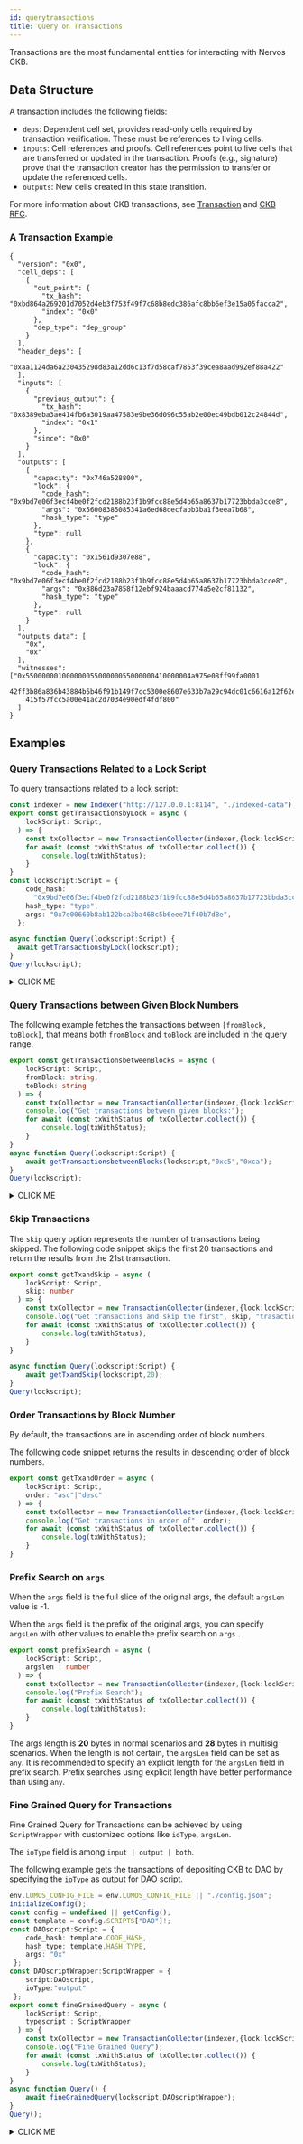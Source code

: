 ```yaml
---
id: querytransactions
title: Query on Transactions
---
```

Transactions are the most fundamental entities for interacting with Nervos CKB. 

## Data Structure

A transaction includes the following fields:

- `deps`: Dependent cell set, provides read-only cells required by transaction verification. These must be references to living cells.
- `inputs`: Cell references and proofs. Cell references point to live cells that are transferred or updated in the transaction. Proofs (e.g., signature) prove that the transaction creator has the permission to transfer or update the referenced cells.
- `outputs`: New cells created in this state transition.

For more information about CKB transactions, see [Transaction](https://docs.nervos.org/docs/reference/transaction#docsNav) and [CKB RFC](https://github.com/nervosnetwork/rfcs/blob/master/rfcs/0002-ckb/0002-ckb.md#44-transaction).

### A Transaction Example

```
{
  "version": "0x0",
  "cell_deps": [
    {
      "out_point": {
        "tx_hash": "0xbd864a269201d7052d4eb3f753f49f7c68b8edc386afc8bb6ef3e15a05facca2",
        "index": "0x0"
      },
      "dep_type": "dep_group"
    }
  ],
  "header_deps": [
    "0xaa1124da6a230435298d83a12dd6c13f7d58caf7853f39cea8aad992ef88a422"
  ],
  "inputs": [
    {
      "previous_output": {
        "tx_hash": "0x8389eba3ae414fb6a3019aa47583e9be36d096c55ab2e00ec49bdb012c24844d",
        "index": "0x1"
      },
      "since": "0x0"
    }
  ],
  "outputs": [
    {
      "capacity": "0x746a528800",
      "lock": {
        "code_hash": "0x9bd7e06f3ecf4be0f2fcd2188b23f1b9fcc88e5d4b65a8637b17723bbda3cce8",
        "args": "0x56008385085341a6ed68decfabb3ba1f3eea7b68",
        "hash_type": "type"
      },
      "type": null
    },
    {
      "capacity": "0x1561d9307e88",
      "lock": {
        "code_hash": "0x9bd7e06f3ecf4be0f2fcd2188b23f1b9fcc88e5d4b65a8637b17723bbda3cce8",
        "args": "0x886d23a7858f12ebf924baaacd774a5e2cf81132",
        "hash_type": "type"
      },
      "type": null
    }
  ],
  "outputs_data": [
    "0x",
    "0x"
  ],
  "witnesses": ["0x55000000100000005500000055000000410000004a975e08ff99fa0001
    42ff3b86a836b43884b5b46f91b149f7cc5300e8607e633b7a29c94dc01c6616a12f62e74a1
    415f57fcc5a00e41ac2d7034e90edf4fdf800"
  ]
}
```

## Examples

### Query Transactions Related to a Lock Script

To query transactions related to a lock script:

```typescript title="mydapp/src/querytransactions.ts"
const indexer = new Indexer("http://127.0.0.1:8114", "./indexed-data");
export const getTransactionsbyLock = async (
    lockScript: Script,
  ) => {
    const txCollector = new TransactionCollector(indexer,{lock:lockScript});
    for await (const txWithStatus of txCollector.collect()) {
        console.log(txWithStatus);
    }
}
const lockscript:Script = {
    code_hash:
      "0x9bd7e06f3ecf4be0f2fcd2188b23f1b9fcc88e5d4b65a8637b17723bbda3cce8",
    hash_type: "type",
    args: "0x7e00660b8ab122bca3ba468c5b6eee71f40b7d8e",
  };

async function Query(lockscript:Script) {
  await getTransactionsbyLock(lockscript);
} 
Query(lockscript);
```

<details><summary>CLICK ME</summary>
<p>

```shell
{
  transaction: {
    cell_deps: [],
    hash: '0x84a1ff885e82f1d48813968994f63eae22df5baf65519240fc74811ba3b31e92',
    header_deps: [],
    inputs: [ [Object] ],
    outputs: [ [Object] ],
    outputs_data: [ '0x' ],
    version: '0x0',
    witnesses: [
      '0x590000000c00000055000000490000001000000030000000310000009bd7e06f3ecf4be0f2fcd2188b23f1b9fcc88e5d4b65a8637b17723bbda3cce801140000007e00660b8ab122bca3ba468c5b6eee71f40b7d8e00000000'
    ]
  },
  tx_status: {
    block_hash: '0x4e23ef8268abd4f58b93a060d5f97ad0c039384ec031d073cb680f916b5ec201',
    status: 'committed'
  }
}
{
  transaction: {
    cell_deps: [],
    hash: '0xbdc50e04c88978fe53debe989863855b2e3e4be02dd989c6f8771a2b263ef213',
    header_deps: [],
    inputs: [ [Object] ],
    outputs: [ [Object] ],
    outputs_data: [ '0x' ],
    version: '0x0',
    witnesses: [
      '0x590000000c00000055000000490000001000000030000000310000009bd7e06f3ecf4be0f2fcd2188b23f1b9fcc88e5d4b65a8637b17723bbda3cce801140000007e00660b8ab122bca3ba468c5b6eee71f40b7d8e00000000'
    ]
  },
  tx_status: {
    block_hash: '0xce5cffcdf54b5583bd9a8773893d62004c0462fdd3eeb7d69473027a054795b6',
    status: 'committed'
  }
}
{
  transaction: {
    cell_deps: [],
    hash: '0x2a02955087850354a731a8a782e58e936ad67308af8f3a781f4c0edeb3c6c9fc',
    header_deps: [],
    inputs: [ [Object] ],
    outputs: [ [Object] ],
    outputs_data: [ '0x' ],
    version: '0x0',
    witnesses: [
      '0x590000000c00000055000000490000001000000030000000310000009bd7e06f3ecf4be0f2fcd2188b23f1b9fcc88e5d4b65a8637b17723bbda3cce801140000007e00660b8ab122bca3ba468c5b6eee71f40b7d8e00000000'
    ]
  },
  tx_status: {
    block_hash: '0x5cddd87368dbec89c221bad5a5159b4a12ac9129445db25426a4ab91312b566d',
    status: 'committed'
  }
}
...
```
</p>
</details>

### Query Transactions between Given Block Numbers

The following example fetches the transactions between `[fromBlock, toBlock]`, that means both `fromBlock` and `toBlock` are included in the query range.

```typescript title="mydapp/src/querytransactions.ts"
export const getTransactionsbetweenBlocks = async (
    lockScript: Script,
    fromBlock: string,
    toBlock: string
  ) => {
    const txCollector = new TransactionCollector(indexer,{lock:lockScript,fromBlock:fromBlock,toBlock:toBlock});
    console.log("Get transactions between given blocks:");
    for await (const txWithStatus of txCollector.collect()) {
        console.log(txWithStatus);
    }
}
async function Query(lockscript:Script) {
    await getTransactionsbetweenBlocks(lockscript,"0xc5","0xca");
} 
Query(lockscript);
```
<details><summary>CLICK ME</summary>
<p>

```shell
{
  transaction: {
    cell_deps: [],
    hash: '0xfb54d9d8c756ffb30809fe58979e5c33e5ec3692bcff0f1275464e3114bae878',
    header_deps: [],
    inputs: [ [Object] ],
    outputs: [ [Object] ],
    outputs_data: [ '0x' ],
    version: '0x0',
    witnesses: [
      '0x590000000c00000055000000490000001000000030000000310000009bd7e06f3ecf4be0f2fcd2188b23f1b9fcc88e5d4b65a8637b17723bbda3cce801140000007e00660b8ab122bca3ba468c5b6eee71f40b7d8e00000000'
    ]
  },
  tx_status: {
    block_hash: '0xd6c6ae5575d56ae8071a0b2e481bc1383112de5016a0c429bd56068dff992af9',
    status: 'committed'
  }
}
{
  transaction: {
    cell_deps: [],
    hash: '0xb912f892f80865c219c012eb260c85160524f76a429763fc2b048ab255e4724d',
    header_deps: [],
    inputs: [ [Object] ],
    outputs: [ [Object] ],
    outputs_data: [ '0x' ],
    version: '0x0',
    witnesses: [
      '0x590000000c00000055000000490000001000000030000000310000009bd7e06f3ecf4be0f2fcd2188b23f1b9fcc88e5d4b65a8637b17723bbda3cce801140000007e00660b8ab122bca3ba468c5b6eee71f40b7d8e00000000'
    ]
  },
  tx_status: {
    block_hash: '0x7f8d1ae67583735bbc51ea6eca160d41f3bafb0f1b2616eae3652c11e7b2a090',
    status: 'committed'
  }
}
{
  transaction: {
    cell_deps: [],
    hash: '0x56040bcd0038dc641d7300f48a6ab153132dcc41e5ef26295cf4c617200210aa',
    header_deps: [],
    inputs: [ [Object] ],
    outputs: [ [Object] ],
    outputs_data: [ '0x' ],
    version: '0x0',
    witnesses: [
      '0x590000000c00000055000000490000001000000030000000310000009bd7e06f3ecf4be0f2fcd2188b23f1b9fcc88e5d4b65a8637b17723bbda3cce801140000007e00660b8ab122bca3ba468c5b6eee71f40b7d8e00000000'
    ]
  },
  tx_status: {
    block_hash: '0xca60ac493084b8ad60f8b2f151e71239a18da3fa5cb395aed413131eccdd7649',
    status: 'committed'
  }
}
...
```
</p>
</details>

### Skip Transactions

The `skip` query option represents the number of transactions being skipped. The following code snippet skips the first 20 transactions and return the results from the 21st transaction.

```typescript title="mydapp/src/querytransactions.ts"
export const getTxandSkip = async (
    lockScript: Script,
    skip: number
  ) => {
    const txCollector = new TransactionCollector(indexer,{lock:lockScript,skip:skip});
    console.log("Get transactions and skip the first", skip, "trasactions");
    for await (const txWithStatus of txCollector.collect()) {
        console.log(txWithStatus);
    }
}

async function Query(lockscript:Script) {
    await getTxandSkip(lockscript,20);
} 
Query(lockscript);
```

### Order Transactions by Block Number

By default, the transactions are in ascending order of block numbers.

The following code snippet returns the results in descending order of block numbers.

```typescript title="mydapp/src/querytransactions.ts"
export const getTxandOrder = async (
    lockScript: Script,
    order: "asc"|"desc"
  ) => {
    const txCollector = new TransactionCollector(indexer,{lock:lockScript,order:order});
    console.log("Get transactions in order of", order);
    for await (const txWithStatus of txCollector.collect()) {
        console.log(txWithStatus);
    }
}
```

### Prefix Search on `args`

When the `args` field is the full slice of the original args, the default `argsLen` value is -1. 

When the `args` field is the prefix of the original args, you can specify `argsLen`  with other values to enable the prefix search on `args` .

```typescript title="mydapp/src/querytransactions.ts"
export const prefixSearch = async (
    lockScript: Script,
    argslen : number
  ) => {
    const txCollector = new TransactionCollector(indexer,{lock:lockScript,argsLen:argslen});
    console.log("Prefix Search");
    for await (const txWithStatus of txCollector.collect()) {
        console.log(txWithStatus);
    }
}
```

The args length is **20** bytes in normal scenarios and **28** bytes in multisig scenarios.  When the length is not certain, the `argsLen` field can be set as `any`. It is recommended to specify an explicit length for the `argsLen` field in prefix search. Prefix searches using explicit length have better performance than using `any`.

### Fine Grained Query for Transactions

Fine Grained Query for Transactions can be achieved by using `ScriptWrapper` with customized options like `ioType`, `argsLen`.

The `ioType` field is among `input | output | both`.

The following example gets the transactions of depositing CKB to DAO by specifying the `ioType`  as output for DAO script.

```typescript title="mydapp/src/querytransactions.ts"
env.LUMOS_CONFIG_FILE = env.LUMOS_CONFIG_FILE || "./config.json";
initializeConfig();
const config = undefined || getConfig();
const template = config.SCRIPTS["DAO"]!;
const DAOscript:Script = {
	code_hash: template.CODE_HASH,
	hash_type: template.HASH_TYPE,
    args: "0x"
 };
const DAOscriptWrapper:ScriptWrapper = {
    script:DAOscript,
    ioType:"output"
 };
export const fineGrainedQuery = async (
    lockScript: Script,
    typescript : ScriptWrapper
  ) => {
    const txCollector = new TransactionCollector(indexer,{lock:lockScript,type:typescript});
    console.log("Fine Grained Query");
    for await (const txWithStatus of txCollector.collect()) {
        console.log(txWithStatus);
    }
}
async function Query() {
    await fineGrainedQuery(lockscript,DAOscriptWrapper);
} 
Query();
```

<details><summary>CLICK ME</summary>
<p>
The DAO cell is created by the step <a href="../preparation/createaccount#step-5-deposit-ckb-to-dao">Deposit CKB to DAO</a> in the preparation phase.

```shell
{
  transaction: {
    cell_deps: [ [Object], [Object] ],
    hash: '0x4a08e1609cd2f85ba33b4edf3c40ced779150925796ccea1441cad2b0a95395c',
    header_deps: [],
    inputs: [ [Object] ],
    outputs: [ [Object], [Object] ],
    outputs_data: [ '0x0000000000000000', '0x' ],
    version: '0x0',
    witnesses: [
      '0x5500000010000000550000005500000041000000f87feb885a4bbfed59284b3eb5131c03639de5c941dc549985c55215a918c3ce019c348cc8090d03f2d9a72e7d840cbbd23a0705770750861c9cb8bf84dc747600'
    ]
  },
  tx_status: {
    block_hash: '0x37f53dd6884eec2fa93b8fded335f28a3ac63fe9ed3a60226e03138968d30d3c',
    status: 'committed'
  }
}
```
</p>
</details>

